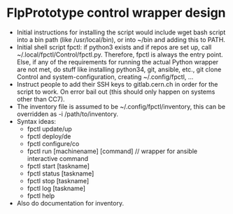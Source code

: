 # FlpPrototype control wrapper design

* Initial instructions for installing the script would include wget bash script into a bin
  path (like /usr/local/bin), or into ~/bin and adding this to PATH.
* Initial shell script fpctl: if python3 exists and if repos are set up, call
  ~/.local/fpctl/Control/fpctl.py. Therefore, fpctl is always the entry point.
  Else, if any of the requirements for running the actual Python wrapper are not met, do
  stuff like installing python34, git, ansible, etc., git clone Control and
  system-configuration, creating ~/.config/fpctl, ...
* Instruct people to add their SSH keys to gitlab.cern.ch in order for the script to work.
  On error bail out (this should only happen on systems other than CC7).
* The inventory file is assumed to be ~/.config/fpctl/inventory, this can be overridden
  as -i /path/to/inventory.
* Syntax ideas:
  * fpctl update/up
  * fpctl deploy/de
  * fpctl configure/co
  * fpctl run [machinename] [command]   // wrapper for ansible interactive command
  * fpctl start [taskname]
  * fpctl status [taskname]
  * fpctl stop [taskname]
  * fpctl log [taskname]
  * fpctl help
* Also do documentation for inventory.
